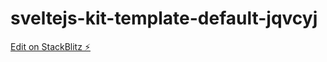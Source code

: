 # sveltejs-kit-template-default-jqvcyj

[Edit on StackBlitz ⚡️](https://stackblitz.com/edit/sveltejs-kit-template-default-jqvcyj)